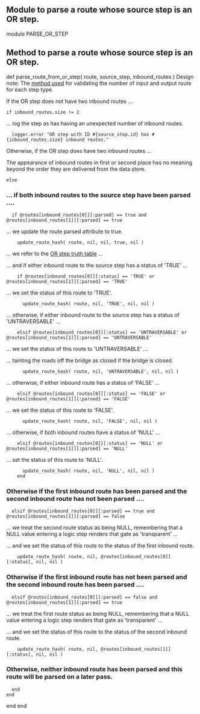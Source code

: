 ## Module to parse a route whose source step is an OR step.

module PARSE_OR_STEP
## Method to parse a route whose source step is an OR step.

  def parse_route_from_or_step( route, source_step, inbound_routes )
Design note: The [method used](https://ukparliament.github.io/ontologies/procedure/flowcharts/meta/design-notes/#validating-inputs-and-outputs-to-steps) for validating the number of input and output route for each step type.

If the OR step does not have two inbound routes ...

    if inbound_routes.size != 2
... log the step as has having an unexpected number of inbound routes.

      logger.error "OR step with ID #{source_step.id} has #{inbound_routes.size} inbound routes."
Otherwise, if the OR step does have two inbound routes ...

The appearance of inbound routes in first or second place has no meaning beyond the order they are delivered from the data store.

    else
### ... if both inbound routes to the source step have been parsed ....

      if @routes[inbound_routes[0]][:parsed] == true and @routes[inbound_routes[1]][:parsed] == true
... we update the route parsed attribute to true.

        update_route_hash( route, nil, nil, true, nil )
... we refer to the [OR step truth table](https://ukparliament.github.io/ontologies/procedure/flowcharts/meta/design-notes/#truth-table-or) ...

... and if either inbound route to the source step has a status of 'TRUE' ...

        if @routes[inbound_routes[0]][:status] == 'TRUE' or @routes[inbound_routes[1]][:parsed] == 'TRUE'
... we set the status of this route to 'TRUE'.

          update_route_hash( route, nil, 'TRUE', nil, nil )
... otherwise, if either inbound route to the source step has a status of 'UNTRAVERSABLE' ...

        elsif @routes[inbound_routes[0]][:status] == 'UNTRAVERSABLE' or @routes[inbound_routes[1]][:parsed] == 'UNTRAVERSABLE'
... we set the status of this route to 'UNTRAVERSABLE' ...

... tainting the roads off the bridge as closed if the bridge is closed.

          update_route_hash( route, nil, 'UNTRAVERSABLE', nil, nil )
... otherwise, if either inbound route has a status of 'FALSE' ...

        elsif @routes[inbound_routes[0]][:status] == 'FALSE' or @routes[inbound_routes[1]][:parsed] == 'FALSE'
... we set the status of this route to 'FALSE'.

          update_route_hash( route, nil, 'FALSE', nil, nil )
... otherwise, if both inbound routes have a status of 'NULL' ...

        elsif @routes[inbound_routes[0]][:status] == 'NULL' or @routes[inbound_routes[1]][:parsed] == 'NULL'
... set the status of this route to 'NULL'.

          update_route_hash( route, nil, 'NULL', nil, nil )
        end
### Otherwise if the first inbound route has been parsed and the second inbound route has not been parsed ....

      elsif @routes[inbound_routes[0]][:parsed] == true and @routes[inbound_routes[1]][:parsed] == false
... we treat the second route status as being NULL, remembering that a NULL value entering a logic step renders that gate as 'transparent' ...

... and we set the status of this route to the status of the first inbound route.

        update_route_hash( route, nil, @routes[inbound_routes[0]][:status], nil, nil )
### Otherwise if the first inbound route has not been parsed and the second inbound route has been parsed ....

      elsif @routes[inbound_routes[0]][:parsed] == false and @routes[inbound_routes[1]][:parsed] == true
... we treat the first route status as being NULL, remembering that a NULL value entering a logic step renders that gate as 'transparent' ...

... and we set the status of this route to the status of the second inbound route.

        update_route_hash( route, nil, @routes[inbound_routes[1]][:status], nil, nil )
### Otherwise, neither inbound route has been parsed and this route will be parsed on a later pass.

      end
    end
  end
end